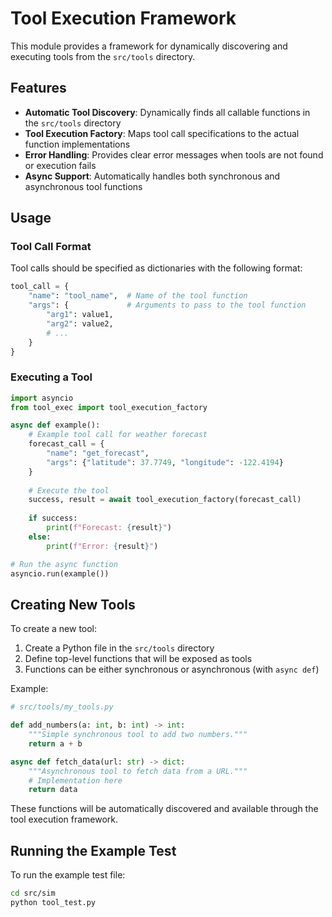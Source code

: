 # Tool Execution Framework

This module provides a framework for dynamically discovering and executing tools from the `src/tools` directory.

## Features

- **Automatic Tool Discovery**: Dynamically finds all callable functions in the `src/tools` directory
- **Tool Execution Factory**: Maps tool call specifications to the actual function implementations
- **Error Handling**: Provides clear error messages when tools are not found or execution fails
- **Async Support**: Automatically handles both synchronous and asynchronous tool functions

## Usage

### Tool Call Format

Tool calls should be specified as dictionaries with the following format:

```python
tool_call = {
    "name": "tool_name",  # Name of the tool function
    "args": {             # Arguments to pass to the tool function
        "arg1": value1,
        "arg2": value2,
        # ...
    }
}
```

### Executing a Tool

```python
import asyncio
from tool_exec import tool_execution_factory

async def example():
    # Example tool call for weather forecast
    forecast_call = {
        "name": "get_forecast",
        "args": {"latitude": 37.7749, "longitude": -122.4194}
    }
    
    # Execute the tool
    success, result = await tool_execution_factory(forecast_call)
    
    if success:
        print(f"Forecast: {result}")
    else:
        print(f"Error: {result}")

# Run the async function
asyncio.run(example())
```

## Creating New Tools

To create a new tool:

1. Create a Python file in the `src/tools` directory
2. Define top-level functions that will be exposed as tools
3. Functions can be either synchronous or asynchronous (with `async def`)

Example:

```python
# src/tools/my_tools.py

def add_numbers(a: int, b: int) -> int:
    """Simple synchronous tool to add two numbers."""
    return a + b

async def fetch_data(url: str) -> dict:
    """Asynchronous tool to fetch data from a URL."""
    # Implementation here
    return data
```

These functions will be automatically discovered and available through the tool execution framework.

## Running the Example Test

To run the example test file:

```bash
cd src/sim
python tool_test.py
``` 